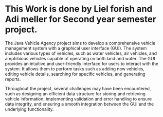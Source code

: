 # This Work is done by Liel forish and Adi meller for Second year semester project.
The Java Vehicle Agency project aims to develop a comprehensive vehicle management system with a graphical user interface (GUI). The system includes various types of vehicles, such as water vehicles, air vehicles, 
and amphibious vehicles capable of operating on both land and water.
The GUI provides an intuitive and user-friendly interface for users to interact with the system.
It allows them to perform tasks such as adding new vehicles, editing vehicle details, searching for specific vehicles, and generating reports.




Throughout the project, several challenges may have been encountered,
such as designing an efficient data structure for storing and retrieving vehicle information, implementing validation and error handling to ensure data integrity,
and ensuring a smooth integration between the GUI and the underlying functionality.
